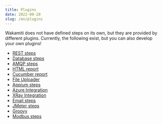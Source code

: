 ```yaml
---
title: Plugins
date: 2022-09-20
slug: /en/plugins
---
```


Wakamiti does not have defined steps on its own, but they are provided by different plugins. Currently, the following 
exist, but you can also develop your own plugins!

- [REST steps](en/plugins/rest)
- [Database steps](en/plugins/database)
- [AMQP steps](en/plugins/amqp)
- [HTML report](en/plugins/html-reporter)
- [Cucumber report](en/plugins/cucumber-exporter)
- [File Uploader](en/plugins/fileuploader)
- [Appium steps](en/plugins/appium)
- [Azure Integration](en/plugins/azure)
- [XRay Integration](en/plugins/xray)
- [Email steps](en/plugins/email)
- [JMeter steps](en/plugins/jmeter)
- [Groovy](en/plugins/groovy)
- [Modbus steps](en/plugins/modbus)

[//]: # (- [Jacoco report]&#40;en/plugins/jacoco&#41;)
